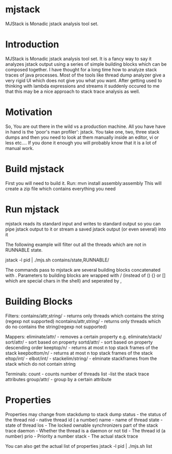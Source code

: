 mjstack
=======
MJStack is Monadic jstack analysis tool set.

Introduction
=============
MJStack is Monadic jstack analysis tool set. It is a fancy way to say it analyzes jstack output using a series of simple building blocks
which can be composed together. I have thought for a long time how to analyze stack traces of java processes. Most of the tools like
thread dump analyzer give a very rigid UI which does not give you what you want. After getting used to thinking with lambda expressions
and streams it suddenly occured to me that this may be a nice approach to stack trace analysis as well.


Motivation
==========
So, You are out there in the wild vs a production machine. All you have have in hand is the 'poor's man profiler': jstack.
 You take one, two, three stack dumps and then you need to look at them manually inside an editor, vi or less etc....
 If you done it enough you will probably know that it is a lot of manual work.

Build mjstack
=============
First you will need to build it. Run:
mvn install assembly:assembly
This will create a zip file which contains everything you need

Run mjstack
===========
mjstack reads its standard input and writes to standard output so  you can pipe jstack output to it or stream a saved jstack output (or even several) into it

The following example will filter out all the threads which are not in RUNNABLE state.

jstack -l pid | ./mjs.sh contains/state,RUNNABLE/

The commands pass to mjstack are several building blocks concatenated with .
Parameters to building blocks are wrapped with / (instead of () {} or [] which are special chars in the shell) and seperated by ,





Building Blocks
===============
Filters:
contains/attr,string/  - returns only threads which contains the string (regexp not supported)
ncontains/attr,string/  - returns only threads which do no contains the string(regexp not supported)

Mappers:
eliminate/attr/        - removes a certain property e.g. eliminate/stack/
sort/attr/             - sort based on property
sortd/attr/            - sort based on property descending order
keeptop/n/              - returns at most n top stack frames of the stack
keepbottom/n/           - returns at most n top stack frames of the stack
eltop/int/        -
elbot/int/        -
stackelim/string/        - elminate stackframes from the stack which do not contain string

Terminals:
count            - counts number of threads
list             -list the stack trace attributes
group/attr/      - group by a certain attribute


Properties
==========
Properties may change from stackdump to stack dump
status          - the status of the thread
nid             - native thread id ( a number)
name            - name of thread
state           - state of thread
los             - The locked ownable synchronizers part of the stack trace
daemon          - Whether the thread is a daemon or not
tid             - The thread id (a number)
prio            - Priority a number
stack           - The actual stack trace


You can also get the actual list of properties
jstack -l pid | ./mjs.sh list
